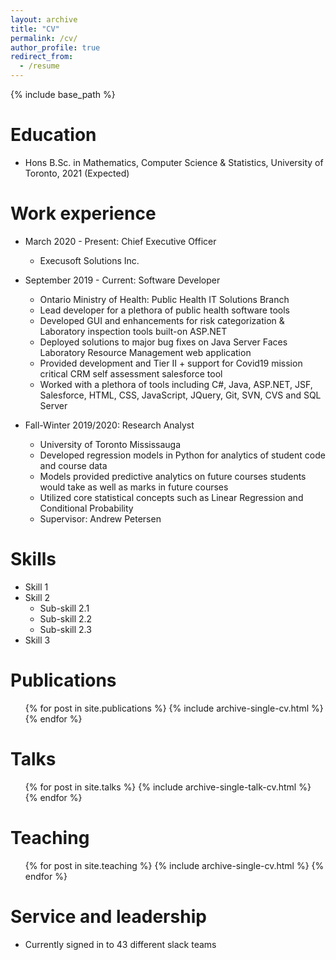 ```yaml
---
layout: archive
title: "CV"
permalink: /cv/
author_profile: true
redirect_from:
  - /resume
---
```


{% include base_path %}

Education
======
* Hons B.Sc. in Mathematics, Computer Science & Statistics, University of Toronto, 2021 (Expected)

Work experience
======
* March 2020 - Present: Chief Executive Officer
  * Execusoft Solutions Inc.

* September 2019 - Current: Software Developer
  * Ontario Ministry of Health: Public Health IT Solutions Branch
  * Lead developer for a plethora of public health software tools
  * Developed GUI and enhancements for risk categorization & Laboratory inspection tools built-on ASP.NET
  * Deployed solutions to major bug fixes on Java Server Faces Laboratory Resource Management web application 
  * Provided development and Tier II + support for Covid19 mission critical CRM self assessment salesforce tool
  * Worked with a plethora of tools including C#, Java, ASP.NET, JSF, Salesforce, HTML, CSS, JavaScript, JQuery, Git, SVN, CVS and SQL Server 

* Fall-Winter 2019/2020: Research Analyst
  * University of Toronto Mississauga
  * Developed regression models in Python for analytics of student code and course data
  * Models provided predictive analytics on future courses students would take as well as marks in future courses
  * Utilized core statistical concepts such as Linear Regression and Conditional Probability
  * Supervisor: Andrew Petersen

  
Skills
======
* Skill 1
* Skill 2
  * Sub-skill 2.1
  * Sub-skill 2.2
  * Sub-skill 2.3
* Skill 3

Publications
======
  <ul>{% for post in site.publications %}
    {% include archive-single-cv.html %}
  {% endfor %}</ul>
  
Talks
======
  <ul>{% for post in site.talks %}
    {% include archive-single-talk-cv.html %}
  {% endfor %}</ul>
  
Teaching
======
  <ul>{% for post in site.teaching %}
    {% include archive-single-cv.html %}
  {% endfor %}</ul>
  
Service and leadership
======
* Currently signed in to 43 different slack teams
